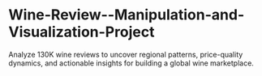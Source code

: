 # Wine-Review--Manipulation-and-Visualization-Project
Analyze 130K wine reviews to uncover regional patterns, price-quality dynamics, and actionable insights for building a global wine marketplace.
